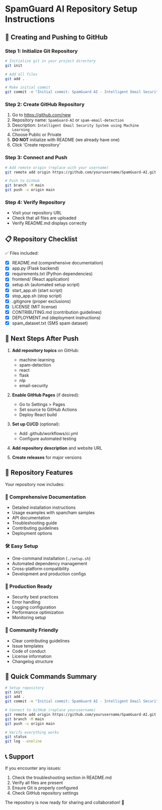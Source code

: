 # SpamGuard AI Repository Setup Instructions

## 🚀 Creating and Pushing to GitHub

### Step 1: Initialize Git Repository
```bash
# Initialize git in your project directory
git init

# Add all files
git add .

# Make initial commit
git commit -m "Initial commit: SpamGuard AI - Intelligent Email Security System"
```

### Step 2: Create GitHub Repository
1. Go to https://github.com/new
2. Repository name: `SpamGuard-AI` or `spam-email-detection`
3. Description: `Intelligent Email Security System using Machine Learning`
4. Choose Public or Private
5. **DO NOT** initialize with README (we already have one)
6. Click 'Create repository'

### Step 3: Connect and Push
```bash
# Add remote origin (replace with your username)
git remote add origin https://github.com/yourusername/SpamGuard-AI.git

# Push to GitHub
git branch -M main
git push -u origin main
```

### Step 4: Verify Repository
- Visit your repository URL
- Check that all files are uploaded
- Verify README.md displays correctly

## 📋 Repository Checklist

✅ Files included:
- [x] README.md (comprehensive documentation)
- [x] app.py (Flask backend)
- [x] requirements.txt (Python dependencies)
- [x] frontend/ (React application)
- [x] setup.sh (automated setup script)
- [x] start_app.sh (start script)
- [x] stop_app.sh (stop script)
- [x] .gitignore (proper exclusions)
- [x] LICENSE (MIT license)
- [x] CONTRIBUTING.md (contribution guidelines)
- [x] DEPLOYMENT.md (deployment instructions)
- [x] spam_dataset.txt (SMS spam dataset)

## 🔧 Next Steps After Push

1. **Add repository topics** on GitHub:
   - machine-learning
   - spam-detection
   - react
   - flask
   - nlp
   - email-security

2. **Enable GitHub Pages** (if desired):
   - Go to Settings > Pages
   - Set source to GitHub Actions
   - Deploy React build

3. **Set up CI/CD** (optional):
   - Add .github/workflows/ci.yml
   - Configure automated testing

4. **Add repository description** and website URL

5. **Create releases** for major versions

## 🌟 Repository Features

Your repository now includes:

### 📖 Comprehensive Documentation
- Detailed installation instructions
- Usage examples with spam/ham samples  
- API documentation
- Troubleshooting guide
- Contributing guidelines
- Deployment options

### 🛠️ Easy Setup
- One-command installation (`./setup.sh`)
- Automated dependency management
- Cross-platform compatibility
- Development and production configs

### 🔐 Production Ready
- Security best practices
- Error handling
- Logging configuration
- Performance optimization
- Monitoring setup

### 🤝 Community Friendly
- Clear contributing guidelines
- Issue templates
- Code of conduct
- License information
- Changelog structure

## 🎯 Quick Commands Summary

```bash
# Setup repository
git init
git add .
git commit -m "Initial commit: SpamGuard AI - Intelligent Email Security System"

# Connect to GitHub (replace yourusername)
git remote add origin https://github.com/yourusername/SpamGuard-AI.git
git branch -M main
git push -u origin main

# Verify everything works
git status
git log --oneline
```

## 📞 Support

If you encounter any issues:
1. Check the troubleshooting section in README.md
2. Verify all files are present
3. Ensure Git is properly configured
4. Check GitHub repository settings

The repository is now ready for sharing and collaboration! 🎉 
